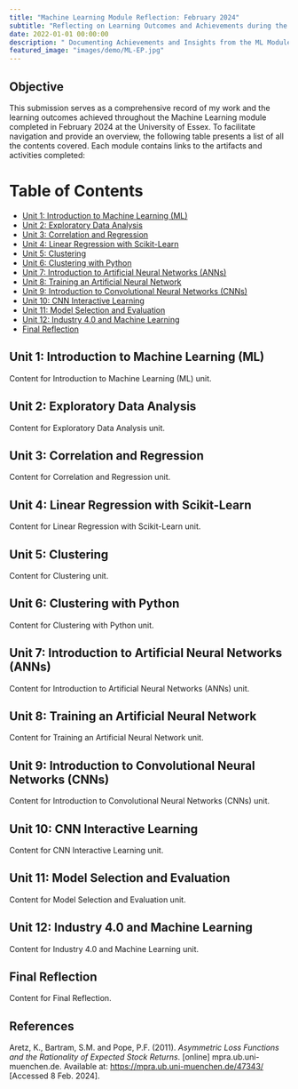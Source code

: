 ```yaml
---
title: "Machine Learning Module Reflection: February 2024"
subtitle: "Reflecting on Learning Outcomes and Achievements during the Module"
date: 2022-01-01 00:00:00
description: " Documenting Achievements and Insights from the ML Module, at the University of Essex."
featured_image: "images/demo/ML-EP.jpg"
---
```



## Objective

This submission serves as a comprehensive record of my work and the learning outcomes achieved throughout the Machine Learning module completed in February 2024 at the University of Essex. To facilitate navigation and provide an overview, the following table presents a list of all the contents covered. Each module contains links to the artifacts and activities completed:

# Table of Contents

- [Unit 1: Introduction to Machine Learning (ML)](#unit-1-introduction-to-machine-learning-ml)
- [Unit 2: Exploratory Data Analysis](#unit-2-exploratory-data-analysis)
- [Unit 3: Correlation and Regression](#unit-3-correlation-and-regression)
- [Unit 4: Linear Regression with Scikit-Learn](#unit-4-linear-regression-with-scikit-learn)
- [Unit 5: Clustering](#unit-5-clustering)
- [Unit 6: Clustering with Python](#unit-6-clustering-with-python)
- [Unit 7: Introduction to Artificial Neural Networks (ANNs)](#unit-7-introduction-to-artificial-neural-networks-anns)
- [Unit 8: Training an Artificial Neural Network](#unit-8-training-an-artificial-neural-network)
- [Unit 9: Introduction to Convolutional Neural Networks (CNNs)](#unit-9-introduction-to-convolutional-neural-networks-cnns)
- [Unit 10: CNN Interactive Learning](#unit-10-cnn-interactive-learning)
- [Unit 11: Model Selection and Evaluation](#unit-11-model-selection-and-evaluation)
- [Unit 12: Industry 4.0 and Machine Learning](#unit-12-industry-40-and-machine-learning)
- [Final Reflection](#final-reflection)

## Unit 1: Introduction to Machine Learning (ML)
Content for Introduction to Machine Learning (ML) unit.

## Unit 2: Exploratory Data Analysis
Content for Exploratory Data Analysis unit.

## Unit 3: Correlation and Regression
Content for Correlation and Regression unit.

## Unit 4: Linear Regression with Scikit-Learn
Content for Linear Regression with Scikit-Learn unit.

## Unit 5: Clustering
Content for Clustering unit.

## Unit 6: Clustering with Python
Content for Clustering with Python unit.

## Unit 7: Introduction to Artificial Neural Networks (ANNs)
Content for Introduction to Artificial Neural Networks (ANNs) unit.

## Unit 8: Training an Artificial Neural Network
Content for Training an Artificial Neural Network unit.

## Unit 9: Introduction to Convolutional Neural Networks (CNNs)
Content for Introduction to Convolutional Neural Networks (CNNs) unit.

## Unit 10: CNN Interactive Learning
Content for CNN Interactive Learning unit.

## Unit 11: Model Selection and Evaluation
Content for Model Selection and Evaluation unit.

## Unit 12: Industry 4.0 and Machine Learning
Content for Industry 4.0 and Machine Learning unit.

## Final Reflection
Content for Final Reflection.


## References

Aretz, K., Bartram, S.M. and Pope, P.F. (2011). _Asymmetric Loss Functions and the Rationality of Expected Stock Returns_. [online] mpra.ub.uni-muenchen.de. Available at: https://mpra.ub.uni-muenchen.de/47343/ [Accessed 8 Feb. 2024].
